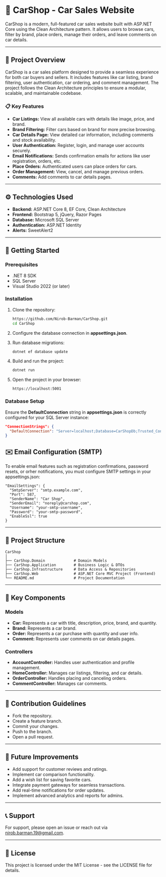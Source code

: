 ﻿# 🚗 CarShop - Car Sales Website

CarShop is a modern, full-featured car sales website built with ASP.NET Core using the Clean Architecture pattern. It allows users to browse cars, filter by brand, place orders, manage their orders, and leave comments on car details.

---

## 📝 Project Overview

CarShop is a car sales platform designed to provide a seamless experience for both car buyers and sellers. It includes features like car listing, brand filtering, user authentication, car ordering, and comment management. The project follows the Clean Architecture principles to ensure a modular, scalable, and maintainable codebase.

### 📋 Key Features

* **Car Listings:** View all available cars with details like image, price, and brand.
* **Brand Filtering:** Filter cars based on brand for more precise browsing.
* **Car Details Page:** View detailed car information, including comments and stock availability.
* **User Authentication:** Register, login, and manage user accounts securely.
* **Email Notifications:** Sends confirmation emails for actions like user registration, orders, etc.
* **Place Orders:** Authenticated users can place orders for cars.
* **Order Management:** View, cancel, and manage previous orders.
* **Comments:** Add comments to car details pages.

---

## ⚙️ Technologies Used

* **Backend:** ASP.NET Core 8, EF Core, Clean Architecture
* **Frontend:** Bootstrap 5, jQuery, Razor Pages
* **Database:** Microsoft SQL Server
* **Authentication:** ASP.NET Identity
* **Alerts:** SweetAlert2

---

## 🚀 Getting Started

### Prerequisites

* .NET 8 SDK
* SQL Server
* Visual Studio 2022 (or later)

### Installation

1. Clone the repository:

   ```bash
   https://github.com/Nirob-Barman/CarShop.git
   cd CarShop
   ```
2. Configure the database connection in **appsettings.json**.
3. Run database migrations:

   ```bash
   dotnet ef database update
   ```
4. Build and run the project:

   ```bash
   dotnet run
   ```
5. Open the project in your browser:

   ```
   https://localhost:5001
   ```

### Database Setup

Ensure the **DefaultConnection** string in **appsettings.json** is correctly configured for your SQL Server instance:

```json
"ConnectionStrings": {
  "DefaultConnection": "Server=localhost;Database=CarShopDb;Trusted_Connection=True;MultipleActiveResultSets=true"
}
```

## ✉️ Email Configuration (SMTP)
To enable email features such as registration confirmations, password resets, or orher notifications, you must configure SMTP settings in your appsettings.json:
```
"EmailSettings": {
  "SmtpServer": "smtp.example.com",
  "Port": 587,
  "SenderName": "Car Shop",
  "SenderEmail": "noreply@carshop.com",
  "Username": "your-smtp-username",
  "Password": "your-smtp-password",
  "EnableSsl": true
}
```

---

## 📂 Project Structure

```
CarShop
│
├── CarShop.Domain             # Domain Models
├── CarShop.Application        # Business Logic & DTOs
├── CarShop.Infrastructure     # Data Access & Repositories
├── CarShop.Web                # ASP.NET Core MVC Project (Frontend)
└── README.md                  # Project Documentation
```

---

## 🔧 Key Components

### Models

* **Car:** Represents a car with title, description, price, brand, and quantity.
* **Brand:** Represents a car brand.
* **Order:** Represents a car purchase with quantity and user info.
* **Comment:** Represents user comments on car details pages.

### Controllers

* **AccountController:** Handles user authentication and profile management.
* **HomeController:** Manages car listings, filtering, and car details.
* **OrderController:** Handles placing and canceling orders.
* **CommentController:** Manages car comments.

---

## 🤝 Contribution Guidelines

* Fork the repository.
* Create a feature branch.
* Commit your changes.
* Push to the branch.
* Open a pull request.

---

## 📅 Future Improvements

* Add support for customer reviews and ratings.
* Implement car comparison functionality.
* Add a wish list for saving favorite cars.
* Integrate payment gateways for seamless transactions.
* Add real-time notifications for order updates.
* Implement advanced analytics and reports for admins.

---

## 📞 Support

For support, please open an issue or reach out via [nirob.barman.19@gmail.com](mailto:nirob.barman.19@gmail.com).

---

## 📜 License

This project is licensed under the MIT License - see the LICENSE file for details.
